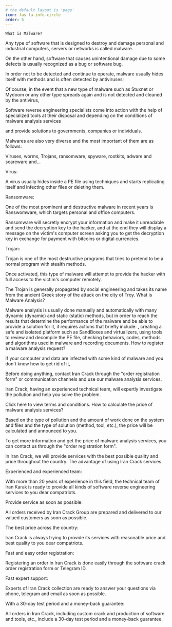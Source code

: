 ```yaml
---
# the default layout is 'page'
icon: fas fa-info-circle
order: 5
---
```

    

    What is Malware?

Any type of software that is designed to destroy and damage personal and industrial computers, servers or networks is called malware.

On the other hand, software that causes unintentional damage due to some defects is usually recognized as a bug or software bug.

In order not to be detected and continue to operate, malware usually hides itself with methods and is often detected by antiviruses;

Of course, in the event that a new type of malware such as Stuxnet or Mydoom or any other type spreads again and is not detected and cleaned by the antivirus,

Software reverse engineering specialists come into action with the help of specialized tools at their disposal and depending on the conditions of malware analysis services

and provide solutions to governments, companies or individuals.

Malwares are also very diverse and the most important of them are as follows:

Viruses, worms, Trojans, ransomware, spyware, rootkits, adware and scareware and...



Virus:

A virus usually hides inside a PE file using techniques and starts replicating itself and infecting other files or deleting them.



Ransomware:

One of the most prominent and destructive malware in recent years is Ranswomware, which targets personal and office computers.

Ransomware will secretly encrypt your information and make it unreadable and send the decryption key to the hacker, and at the end they will display a message on the victim's computer screen asking you to get the decryption key in exchange for payment with bitcoins or digital currencies.



Trojan:

Trojan is one of the most destructive programs that tries to pretend to be a normal program with stealth methods.

Once activated, this type of malware will attempt to provide the hacker with full access to the victim's computer remotely.

The Trojan is generally propagated by social engineering and takes its name from the ancient Greek story of the attack on the city of Troy.
What is Malware Analysis?

Malware analysis is usually done manually and automatically with many dynamic (dynamic) and static (static) methods, but in order to reach the results that determine the performance of the malware and be able to provide a solution for it, it requires actions that briefly include: , creating a safe and isolated platform such as SandBoxes and virtualizers, using tools to review and decompile the PE file, checking behaviors, codes, methods and algorithms used in malware and recording documents.
How to register a malware analysis request?

If your computer and data are infected with some kind of malware and you don't know how to get rid of it,

Before doing anything, contact Iran Crack through the "order registration form" or communication channels and use our malware analysis services.

Iran Crack, having an experienced technical team, will expertly investigate the pollution and help you solve the problem.

Click here to view terms and conditions.
How to calculate the price of malware analysis services?

Based on the type of pollution and the amount of work done on the system and files and the type of solution (method, tool, etc.), the price will be calculated and announced to you.

To get more information and get the price of malware analysis services, you can contact us through the "order registration form".

In Iran Crack, we will provide services with the best possible quality and price throughout the country.
The advantage of using Iran Crack services

Experienced and experienced team:

With more than 20 years of experience in this field, the technical team of Iran Karak is ready to provide all kinds of software reverse engineering services to you dear compatriots.



Provide service as soon as possible:

All orders received by Iran Crack Group are prepared and delivered to our valued customers as soon as possible.



The best price across the country:

Iran Crack is always trying to provide its services with reasonable price and best quality to you dear compatriots.



Fast and easy order registration:

Registering an order in Iran Crack is done easily through the software crack order registration form or Telegram ID.



Fast expert support:

Experts of Iran Crack collection are ready to answer your questions via phone, telegram and email as soon as possible.



With a 30-day test period and a money-back guarantee:

All orders in Iran Crack, including custom crack and production of software and tools, etc., include a 30-day test period and a money-back guarantee.
